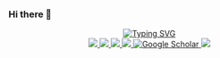 ### Hi there 👋

<p align="center">
<a href="https://github.com/yourusername">
    <img src="https://readme-typing-svg.demolab.com?font=Georgia&size=22&duration=2000&pause=100&multiline=true&width=435&height=70&lines=Pablo+Laso;Data+Scientist+%7C+ML+and+DL+Specialist" alt="Typing SVG" />
</a>
<br/>

<a href="[my website](https://lasopablo.github.io)">
    <img src="https://img.shields.io/badge/Website-yourwebsite.com-blue?style=flat-square">
</a>  
<a href="[CV](https://lasopablo.github.io/about)">
    <img src="https://img.shields.io/badge/PDF-Resume-blue?style=flat-square&logo=adobe">
</a>  
<a href="your-linkedin-profile">
    <img src="https://img.shields.io/badge/-LinkedIn-blue?style=flat-square&logo=linkedin">
</a>
<a href="mailto:your-email">
    <img src="https://img.shields.io/badge/-Email-blue?style=flat-square&logo=gmail&logoColor=white">
</a>
<a href="your-google-scholar-link" target="_blank">
    <img alt='Google Scholar' src='https://img.shields.io/badge/Scholar-blue?style=flat&logo=GoogleScholar&logoColor=white&&color=blue'>
</a>
<a href="your-calendly-link">
    <img src="https://img.shields.io/badge/-Schedule%20a%20Meeting-blue?style=flat-square&logo=calendly&logoColor=white">
</a>
</p>

